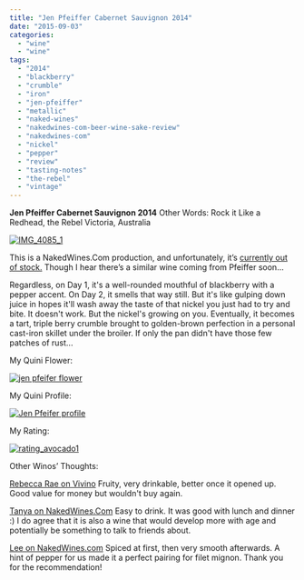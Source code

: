 ```yaml
---
title: "Jen Pfeiffer Cabernet Sauvignon 2014"
date: "2015-09-03"
categories: 
  - "wine"
  - "wine"
tags: 
  - "2014"
  - "blackberry"
  - "crumble"
  - "iron"
  - "jen-pfeiffer"
  - "metallic"
  - "naked-wines"
  - "nakedwines-com-beer-wine-sake-review"
  - "nakedwines-com"
  - "nickel"
  - "pepper"
  - "review"
  - "tasting-notes"
  - "the-rebel"
  - "vintage"
---
```


**Jen Pfeiffer Cabernet Sauvignon 2014** Other Words: Rock it Like a Redhead, the Rebel Victoria, Australia

[![IMG_4085_1](http://s3.amazonaws.com/thegourmez-wpmedia/2015/07/IMG_4085_1-493x500.jpg)](http://s3.amazonaws.com/thegourmez-wpmedia/2015/07/IMG_4085_1.jpg)

This is a NakedWines.Com production, and unfortunately, it’s [currently out of stock.](https://us.nakedwines.com/wines/jen-pfeiffer-the-rebel-cabernet-sauvignon-2014.htm) Though I hear there’s a similar wine coming from Pfeiffer soon…

Regardless, on Day 1, it's a well-rounded mouthful of blackberry with a pepper accent. On Day 2, it smells that way still. But it's like gulping down juice in hopes it'll wash away the taste of that nickel you just had to try and bite. It doesn't work. But the nickel's growing on you. Eventually, it becomes a tart, triple berry crumble brought to golden-brown perfection in a personal cast-iron skillet under the broiler. If only the pan didn't have those few patches of rust...

My Quini Flower:

[![jen pfeifer flower](http://s3.amazonaws.com/thegourmez-wpmedia/2015/07/jen-pfeifer-flower.jpg)](http://s3.amazonaws.com/thegourmez-wpmedia/2015/07/jen-pfeifer-flower.jpg)

My Quini Profile:

[![Jen Pfeifer profile](http://s3.amazonaws.com/thegourmez-wpmedia/2015/07/Jen-Pfeifer-profile-500x419.jpg)](http://s3.amazonaws.com/thegourmez-wpmedia/2015/07/Jen-Pfeifer-profile.jpg)

My Rating:

[![rating_avocado1](http://s3.amazonaws.com/thegourmez-wpmedia/2009/02/rating_avocado1.gif)](http://s3.amazonaws.com/thegourmez-wpmedia/2009/02/rating_avocado1.gif)

Other Winos’ Thoughts:

[Rebecca Rae on Vivino](http://www.vivino.com/wineries/jen-pfeiffer/wines/rock-it-redhead-2013) Fruity, very drinkable, better once it opened up. Good value for money but wouldn't buy again.

[Tanya on NakedWines.Com](https://us.nakedwines.com/wines/jen-pfeiffer-the-rebel-cabernet-sauvignon-2014.htm) Easy to drink. It was good with lunch and dinner :) I do agree that it is also a wine that would develop more with age and potentially be something to talk to friends about.

[Lee on NakedWines.com](https://us.nakedwines.com/wines/jen-pfeiffer-the-rebel-cabernet-sauvignon-2014.htm) Spiced at first, then very smooth afterwards. A hint of pepper for us made it a perfect pairing for filet mignon. Thank you for the recommendation!

